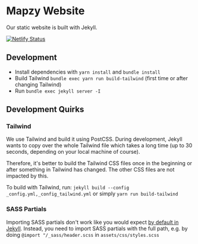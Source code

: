 # Mapzy Website

Our static website is built with Jekyll.

[![Netlify Status](https://api.netlify.com/api/v1/badges/d89331d6-3259-41b5-b799-afe04f0dbd01/deploy-status)](https://app.netlify.com/sites/focused-bassi-568374/deploys)

## Development

- Install dependencies with `yarn install` and `bundle install`
- Build Tailwind `bundle exec yarn run build-tailwind` (first time or after changing Tailwind)
- Run `bundle exec jekyll server -I`

## Development Quirks

### Tailwind

We use Tailwind and build it using PostCSS. During development, Jekyll wants to copy over the whole Tailwind file which takes a long time (up to 30 seconds, depending on your local machine of course).

Therefore, it's better to build the Tailwind CSS files once in the beginning or after something in Tailwind has changed. The other CSS files are not impacted by this.

To build with Tailwind, run:
`jekyll build --config _config.yml,_config_tailwind.yml` or simply `yarn run build-tailwind`


### SASS Partials
Importing SASS partials don't work like you would expect [by default in Jekyll](https://jekyllrb.com/docs/assets/#sassscss). Instead, you need to import SASS partials with the full path, e.g. by doing `@import "/_sass/header.scss` in `assets/css/styles.scss`  
